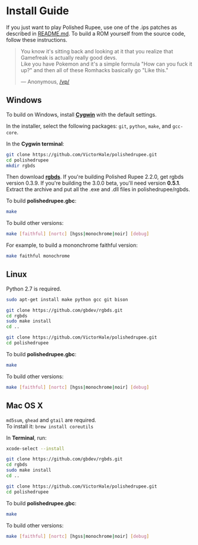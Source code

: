 # Install Guide

If you just want to play Polished Rupee, use one of the .ips patches as described in [README.md](README.md#download-and-play). To build a ROM yourself from the source code, follow these instructions.

> You know it's sitting back and looking at it that you realize that Gamefreak is actually really good devs.  
> Like you have Pokemon and it's a simple formula "How can you fuck it up?" and then all of these Romhacks basically go "Like this."
>
> — Anonymous, [/vp/](https://boards.4channel.org/vp/)


## Windows

To build on Windows, install [**Cygwin**](http://cygwin.com/install.html) with the default settings.

In the installer, select the following packages: `git`, `python`, `make`, and `gcc-core`.

In the **Cygwin terminal**:

```bash
git clone https://github.com/VictorHale/polishedrupee.git
cd polishedrupee
mkdir rgbds
```

Then download [**rgbds**](https://rgbds.gbdev.io/). If you're building Polished Rupee 2.2.0, get rgbds version 0.3.9. If you're building the 3.0.0 beta, you'll need version **0.5.1**. Extract the archive and put all the .exe and .dll files in polishedrupee/rgbds.

To build **polishedrupee.gbc**:

```bash
make
```

To build other versions:

```bash
make [faithful] [nortc] [hgss|monochrome|noir] [debug]
```

For example, to build a mononchrome faithful version:

```bash
make faithful monochrome
```


## Linux

Python 2.7 is required.

```bash
sudo apt-get install make python gcc git bison

git clone https://github.com/gbdev/rgbds.git
cd rgbds
sudo make install
cd ..

git clone https://github.com/VictorHale/polishedrupee.git
cd polishedrupee
```

To build **polishedrupee.gbc**:

```bash
make
```

To build other versions:

```bash
make [faithful] [nortc] [hgss|monochrome|noir] [debug]
```


## Mac OS X

`md5sum`, `ghead` and `gtail` are required.  
To install it: ```brew install coreutils```

In **Terminal**, run:

```bash
xcode-select --install

git clone https://github.com/gbdev/rgbds.git
cd rgbds
sudo make install
cd ..

git clone https://github.com/VictorHale/polishedrupee.git
cd polishedrupee
```

To build **polishedrupee.gbc**:

```bash
make
```

To build other versions:

```bash
make [faithful] [nortc] [hgss|monochrome|noir] [debug]
```
